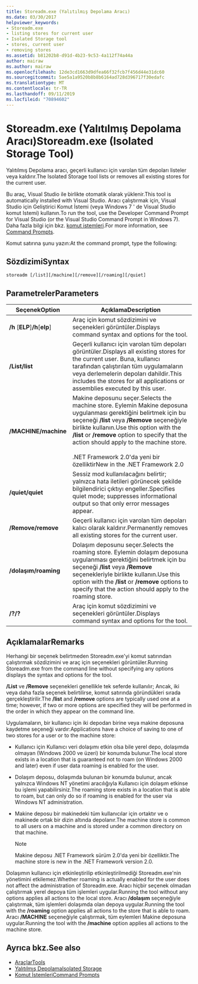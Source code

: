 ```yaml
---
title: Storeadm.exe (Yalıtılmış Depolama Aracı)
ms.date: 03/30/2017
helpviewer_keywords:
- Storeadm.exe
- listing stores for current user
- Isolated Storage tool
- stores, current user
- removing stores
ms.assetid: b81202b8-d91d-4b23-9c53-4a112f74a44a
author: mairaw
ms.author: mairaw
ms.openlocfilehash: 12de3cd1663d9dfea66f32fcb7f456d44e31dc60
ms.sourcegitcommit: 5ae5a1a9520b8b8b6164ad728d396717f30edafc
ms.translationtype: MT
ms.contentlocale: tr-TR
ms.lasthandoff: 09/11/2019
ms.locfileid: "70894602"
---
```

# <a name="storeadmexe-isolated-storage-tool"></a><span data-ttu-id="aa4cd-102">Storeadm.exe (Yalıtılmış Depolama Aracı)</span><span class="sxs-lookup"><span data-stu-id="aa4cd-102">Storeadm.exe (Isolated Storage Tool)</span></span>
<span data-ttu-id="aa4cd-103">Yalıtılmış Depolama aracı, geçerli kullanıcı için varolan tüm depoları listeler veya kaldırır.</span><span class="sxs-lookup"><span data-stu-id="aa4cd-103">The Isolated Storage tool lists or removes all existing stores for the current user.</span></span>  
  
 <span data-ttu-id="aa4cd-104">Bu araç, Visual Studio ile birlikte otomatik olarak yüklenir.</span><span class="sxs-lookup"><span data-stu-id="aa4cd-104">This tool is automatically installed with Visual Studio.</span></span> <span data-ttu-id="aa4cd-105">Aracı çalıştırmak için, Visual Studio için Geliştirici Komut İstemi (veya Windows 7 ' de Visual Studio komut Istemi) kullanın.</span><span class="sxs-lookup"><span data-stu-id="aa4cd-105">To run the tool, use the Developer Command Prompt for Visual Studio (or the Visual Studio Command Prompt in Windows 7).</span></span> <span data-ttu-id="aa4cd-106">Daha fazla bilgi için bkz. [komut istemleri](../../../docs/framework/tools/developer-command-prompt-for-vs.md).</span><span class="sxs-lookup"><span data-stu-id="aa4cd-106">For more information, see [Command Prompts](../../../docs/framework/tools/developer-command-prompt-for-vs.md).</span></span>  
  
 <span data-ttu-id="aa4cd-107">Komut satırına şunu yazın:</span><span class="sxs-lookup"><span data-stu-id="aa4cd-107">At the command prompt, type the following:</span></span>  
  
## <a name="syntax"></a><span data-ttu-id="aa4cd-108">Sözdizimi</span><span class="sxs-lookup"><span data-stu-id="aa4cd-108">Syntax</span></span>  
  
```console  
storeadm [/list][/machine][/remove][/roaming][/quiet]  
```  
  
## <a name="parameters"></a><span data-ttu-id="aa4cd-109">Parametreler</span><span class="sxs-lookup"><span data-stu-id="aa4cd-109">Parameters</span></span>  
  
|<span data-ttu-id="aa4cd-110">Seçenek</span><span class="sxs-lookup"><span data-stu-id="aa4cd-110">Option</span></span>|<span data-ttu-id="aa4cd-111">Açıklama</span><span class="sxs-lookup"><span data-stu-id="aa4cd-111">Description</span></span>|  
|------------|-----------------|  
|<span data-ttu-id="aa4cd-112">**/h** [**ELP**]</span><span class="sxs-lookup"><span data-stu-id="aa4cd-112">**/h**[**elp**]</span></span>|<span data-ttu-id="aa4cd-113">Araç için komut sözdizimini ve seçenekleri görüntüler.</span><span class="sxs-lookup"><span data-stu-id="aa4cd-113">Displays command syntax and options for the tool.</span></span>|  
|<span data-ttu-id="aa4cd-114">**/List**</span><span class="sxs-lookup"><span data-stu-id="aa4cd-114">**/list**</span></span>|<span data-ttu-id="aa4cd-115">Geçerli kullanıcı için varolan tüm depoları görüntüler.</span><span class="sxs-lookup"><span data-stu-id="aa4cd-115">Displays all existing stores for the current user.</span></span> <span data-ttu-id="aa4cd-116">Buna, kullanıcı tarafından çalıştırılan tüm uygulamaların veya derlemelerin depoları dahildir.</span><span class="sxs-lookup"><span data-stu-id="aa4cd-116">This includes the stores for all applications or assemblies executed by this user.</span></span>|  
|<span data-ttu-id="aa4cd-117">**/MACHINE**</span><span class="sxs-lookup"><span data-stu-id="aa4cd-117">**/machine**</span></span>|<span data-ttu-id="aa4cd-118">Makine deposunu seçer.</span><span class="sxs-lookup"><span data-stu-id="aa4cd-118">Selects the machine store.</span></span> <span data-ttu-id="aa4cd-119">Eylemin Makine deposuna uygulanması gerektiğini belirtmek için bu seçeneği **/list** veya **/Remove** seçeneğiyle birlikte kullanın.</span><span class="sxs-lookup"><span data-stu-id="aa4cd-119">Use this option with the **/list** or **/remove** option to specify that the action should apply to the machine store.</span></span><br /><br /> <span data-ttu-id="aa4cd-120">.NET Framework 2.0'da yeni bir özelliktir</span><span class="sxs-lookup"><span data-stu-id="aa4cd-120">New in the .NET Framework 2.0</span></span>|  
|<span data-ttu-id="aa4cd-121">**/quiet**</span><span class="sxs-lookup"><span data-stu-id="aa4cd-121">**/quiet**</span></span>|<span data-ttu-id="aa4cd-122">Sessiz mod kullanılacağını belirtir; yalnızca hata iletileri görünecek şekilde bilgilendirici çıktıyı engeller.</span><span class="sxs-lookup"><span data-stu-id="aa4cd-122">Specifies quiet mode; suppresses informational output so that only error messages appear.</span></span>|  
|<span data-ttu-id="aa4cd-123">**/Remove**</span><span class="sxs-lookup"><span data-stu-id="aa4cd-123">**/remove**</span></span>|<span data-ttu-id="aa4cd-124">Geçerli kullanıcı için varolan tüm depoları kalıcı olarak kaldırır.</span><span class="sxs-lookup"><span data-stu-id="aa4cd-124">Permanently removes all existing stores for the current user.</span></span>|  
|<span data-ttu-id="aa4cd-125">**/dolaşım**</span><span class="sxs-lookup"><span data-stu-id="aa4cd-125">**/roaming**</span></span>|<span data-ttu-id="aa4cd-126">Dolaşım deposunu seçer.</span><span class="sxs-lookup"><span data-stu-id="aa4cd-126">Selects the roaming store.</span></span> <span data-ttu-id="aa4cd-127">Eylemin dolaşım deposuna uygulanması gerektiğini belirtmek için bu seçeneği **/list** veya **/Remove** seçenekleriyle birlikte kullanın.</span><span class="sxs-lookup"><span data-stu-id="aa4cd-127">Use this option with the **/list** or **/remove** options to specify that the action should apply to the roaming store.</span></span>|  
|<span data-ttu-id="aa4cd-128">**/?**</span><span class="sxs-lookup"><span data-stu-id="aa4cd-128">**/?**</span></span>|<span data-ttu-id="aa4cd-129">Araç için komut sözdizimini ve seçenekleri görüntüler.</span><span class="sxs-lookup"><span data-stu-id="aa4cd-129">Displays command syntax and options for the tool.</span></span>|  
  
## <a name="remarks"></a><span data-ttu-id="aa4cd-130">Açıklamalar</span><span class="sxs-lookup"><span data-stu-id="aa4cd-130">Remarks</span></span>  
 <span data-ttu-id="aa4cd-131">Herhangi bir seçenek belirtmeden Storeadm.exe'yi komut satırından çalıştırmak sözdizimini ve araç için seçenekleri görüntüler.</span><span class="sxs-lookup"><span data-stu-id="aa4cd-131">Running Storeadm.exe from the command line without specifying any options displays the syntax and options for the tool.</span></span>  
  
 <span data-ttu-id="aa4cd-132">**/List** ve **/Remove** seçenekleri genellikle tek seferde kullanılır; Ancak, iki veya daha fazla seçenek belirtilirse, komut satırında göründükleri sırada gerçekleştirilir.</span><span class="sxs-lookup"><span data-stu-id="aa4cd-132">The **/list** and **/remove** options are typically used one at a time; however, if two or more options are specified they will be performed in the order in which they appear on the command line.</span></span>  
  
 <span data-ttu-id="aa4cd-133">Uygulamaların, bir kullanıcı için iki depodan birine veya makine deposuna kaydetme seçeneği vardır:</span><span class="sxs-lookup"><span data-stu-id="aa4cd-133">Applications have a choice of saving to one of two stores for a user or to the machine store:</span></span>  
  
- <span data-ttu-id="aa4cd-134">Kullanıcı için Kullanıcı veri dolaşımı etkin olsa bile yerel depo, dolaşımda olmayan (Windows 2000 ve üzeri) bir konumda bulunur.</span><span class="sxs-lookup"><span data-stu-id="aa4cd-134">The local store exists in a location that is guaranteed not to roam (on Windows 2000 and later) even if user data roaming is enabled for the user.</span></span>  
  
- <span data-ttu-id="aa4cd-135">Dolaşım deposu, dolaşımda bulunan bir konumda bulunur, ancak yalnızca Windows NT yönetimi aracılığıyla Kullanıcı için dolaşım etkinse bu işlemi yapabilirsiniz.</span><span class="sxs-lookup"><span data-stu-id="aa4cd-135">The roaming store exists in a location that is able to roam, but can only do so if roaming is enabled for the user via Windows NT administration.</span></span>  
  
- <span data-ttu-id="aa4cd-136">Makine deposu bir makinedeki tüm kullanıcılar için ortaktır ve o makinede ortak bir dizin altında depolanır.</span><span class="sxs-lookup"><span data-stu-id="aa4cd-136">The machine store is common to all users on a machine and is stored under a common directory on that machine.</span></span>  
  
    > [!NOTE]
    > <span data-ttu-id="aa4cd-137">Makine deposu .NET Framework sürüm 2.0'da yeni bir özelliktir.</span><span class="sxs-lookup"><span data-stu-id="aa4cd-137">The machine store is new in the .NET Framework version 2.0.</span></span>  
  
 <span data-ttu-id="aa4cd-138">Dolaşımın kullanıcı için etkinleştirilip etkinleştirilmediği Storeadm.exe'nin yönetimini etkilemez.</span><span class="sxs-lookup"><span data-stu-id="aa4cd-138">Whether roaming is actually enabled for the user does not affect the administration of Storeadm.exe.</span></span> <span data-ttu-id="aa4cd-139">Aracı hiçbir seçenek olmadan çalıştırmak yerel depoya tüm işlemleri uygular.</span><span class="sxs-lookup"><span data-stu-id="aa4cd-139">Running the tool without any options applies all actions to the local store.</span></span> <span data-ttu-id="aa4cd-140">Aracı **/dolaşım** seçeneğiyle çalıştırmak, tüm işlemleri dolaşımda olan depoya uygular.</span><span class="sxs-lookup"><span data-stu-id="aa4cd-140">Running the tool with the **/roaming** option applies all actions to the store that is able to roam.</span></span> <span data-ttu-id="aa4cd-141">Aracı **/MACHINE** seçeneğiyle çalıştırmak, tüm eylemleri Makine deposuna uygular.</span><span class="sxs-lookup"><span data-stu-id="aa4cd-141">Running the tool with the **/machine** option applies all actions to the machine store.</span></span>  
  
## <a name="see-also"></a><span data-ttu-id="aa4cd-142">Ayrıca bkz.</span><span class="sxs-lookup"><span data-stu-id="aa4cd-142">See also</span></span>

- [<span data-ttu-id="aa4cd-143">Araçlar</span><span class="sxs-lookup"><span data-stu-id="aa4cd-143">Tools</span></span>](../../../docs/framework/tools/index.md)
- [<span data-ttu-id="aa4cd-144">Yalıtılmış Depolama</span><span class="sxs-lookup"><span data-stu-id="aa4cd-144">Isolated Storage</span></span>](../../standard/io/isolated-storage.md)
- [<span data-ttu-id="aa4cd-145">Komut İstemleri</span><span class="sxs-lookup"><span data-stu-id="aa4cd-145">Command Prompts</span></span>](../../../docs/framework/tools/developer-command-prompt-for-vs.md)
